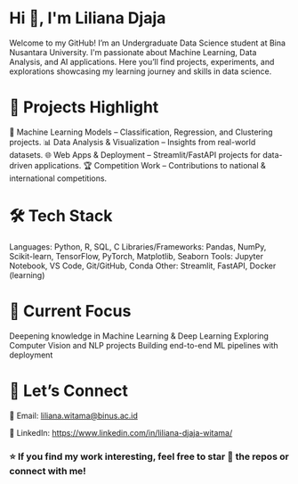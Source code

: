 # Hi 👋, I'm Liliana Djaja
Welcome to my GitHub!
I’m an Undergraduate Data Science student at Bina Nusantara University. I'm passionate about Machine Learning, Data Analysis, and AI applications. Here you’ll find projects, experiments, and explorations showcasing my learning journey and skills in data science.

# 📂 Projects Highlight
🧠 Machine Learning Models – Classification, Regression, and Clustering projects.
📊 Data Analysis & Visualization – Insights from real-world datasets.
🌐 Web Apps & Deployment – Streamlit/FastAPI projects for data-driven applications.
🏆 Competition Work – Contributions to national & international competitions.

# 🛠️ Tech Stack
Languages: Python, R, SQL, C
Libraries/Frameworks: Pandas, NumPy, Scikit-learn, TensorFlow, PyTorch, Matplotlib, Seaborn
Tools: Jupyter Notebook, VS Code, Git/GitHub, Conda
Other: Streamlit, FastAPI, Docker (learning)

# 🌱 Current Focus

Deepening knowledge in Machine Learning & Deep Learning
Exploring Computer Vision and NLP projects
Building end-to-end ML pipelines with deployment

# 🤝 Let’s Connect

📧 Email: liliana.witama@binus.ac.id

💼 LinkedIn: https://www.linkedin.com/in/liliana-djaja-witama/



### ⭐ If you find my work interesting, feel free to star 🌟 the repos or connect with me!

